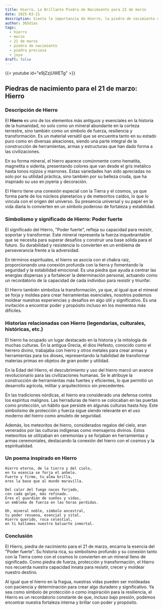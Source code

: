 ```yaml
---
title: Hierro, La Brillante Piedra de Nacimiento para 21 de marzo
date: 2025-03-21
description: Sienta la importancia de Hierro, la piedra de nacimiento de 21 de marzo que simboliza Poder fuerte. Deje que su belleza y significado iluminen su día.
author: 365días
tags:
  - hierro
  - marzo
  - 21 de marzo
  - piedra de nacimiento
  - piedra preciosa
  - joya
draft: false
---
```


{{< youtube id="e9jZzjUWETg" >}}

## Piedras de nacimiento para el 21 de marzo: Hierro

### Descripción de Hierro

El **Hierro** es uno de los elementos más antiguos y esenciales en la historia de la humanidad, no solo como un mineral abundante en la corteza terrestre, sino también como un símbolo de fuerza, resiliencia y transformación. Es un material versátil que se encuentra tanto en su estado puro como en diversas aleaciones, siendo una parte integral de la construcción de herramientas, armas y estructuras que han dado forma a las civilizaciones.

En su forma mineral, el hierro aparece comúnmente como hematita, magnetita o siderita, presentando colores que van desde el gris metálico hasta tonos rojizos y marrones. Estas variedades han sido apreciadas no solo por su utilidad práctica, sino también por su belleza cruda, que ha inspirado su uso en joyería y decoración.

El Hierro tiene una conexión especial con la Tierra y el cosmos, ya que forma parte de los núcleos planetarios y de meteoritos caídos, lo que lo vincula con el origen del universo. Su presencia universal y su papel en la vida diaria lo convierten en un símbolo poderoso de fortaleza y estabilidad.

### Simbolismo y significado de Hierro: Poder fuerte

El significado del Hierro, "Poder fuerte", refleja su capacidad para resistir, soportar y transformar. Este mineral representa la fuerza inquebrantable que se necesita para superar desafíos y construir una base sólida para el futuro. Su durabilidad y resistencia lo convierten en un emblema de perseverancia frente a la adversidad.

En términos espirituales, el hierro se asocia con el chakra raíz, proporcionando una conexión profunda con la tierra y fomentando la seguridad y la estabilidad emocional. Es una piedra que ayuda a centrar las energías dispersas y a fortalecer la determinación personal, actuando como un recordatorio de la capacidad de cada individuo para resistir y triunfar.

El Hierro también simboliza la transformación, ya que, al igual que el mineral se forja y moldea para crear herramientas esenciales, nosotros podemos moldear nuestras experiencias y desafíos en algo útil y significativo. Es una invitación a encontrar poder y propósito incluso en los momentos más difíciles.

### Historias relacionadas con Hierro (legendarias, culturales, históricas, etc.)

El hierro ha ocupado un lugar destacado en la historia y la mitología de muchas culturas. En la antigua Grecia, el dios Hefesto, conocido como el herrero divino, trabajaba con hierro y otros metales para crear armas y herramientas para los dioses, representando la habilidad de transformar materias primas en objetos de gran poder y utilidad.

En la Edad del Hierro, el descubrimiento y uso del hierro marcó un avance revolucionario para las civilizaciones humanas. Se le atribuye la construcción de herramientas más fuertes y eficientes, lo que permitió un desarrollo agrícola, militar y arquitectónico sin precedentes.

En las tradiciones nórdicas, el hierro era considerado una defensa contra los espíritus malignos. Las herraduras de hierro se colocaban en las puertas como protección, un hábito que persiste en algunas culturas hasta hoy. Este simbolismo de protección y fuerza sigue siendo relevante en el uso moderno del hierro como amuleto de seguridad.

Además, los meteoritos de hierro, considerados regalos del cielo, eran venerados por las culturas indígenas como mensajeros divinos. Estos meteoritos se utilizaban en ceremonias y se forjaban en herramientas y armas ceremoniales, destacando la conexión del hierro con el cosmos y la espiritualidad.

### Un poema inspirado en Hierro

```
Hierro eterno, de la tierra y del cielo,  
en tu esencia se forja el anhelo.  
Fuerte y firme, tu alma brilla,  
eres la base que al mundo maravilla.  

Del calor del fuego naces forjado,  
con cada golpe, más refinado.  
Eres el guardián de sueños y vidas,  
un emblema de fuerza en las horas perdidas.  

Oh, mineral noble, símbolo ancestral,  
tu poder resuena, esencial y vital.  
Hierro querido, roca celestial,  
en ti hallamos nuestro baluarte inmortal.
```

### Conclusión

El Hierro, piedra de nacimiento para el 21 de marzo, encarna la esencia del "Poder fuerte". Su historia rica, su simbolismo profundo y su conexión tanto con la Tierra como con el cosmos lo convierten en un mineral lleno de significado. Como piedra de fuerza, protección y transformación, el Hierro nos recuerda nuestra capacidad innata para resistir, crecer y moldear nuestro destino.

Al igual que el hierro en la fragua, nuestras vidas pueden ser moldeadas con paciencia y determinación para crear algo duradero y significativo. Ya sea como símbolo de protección o como inspiración para la resiliencia, el Hierro es un recordatorio constante de que, incluso bajo presión, podemos encontrar nuestra fortaleza interna y brillar con poder y propósito.